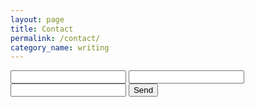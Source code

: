 ```yaml
---
layout: page
title: Contact
permalink: /contact/
category_name: writing
---
```


<form action="https://getform.io/f/d54fe01e-e018-434f-824b-5e6053c93989" method="POST">
    <input type="text" name="name">
    <input type="email" name="email">
    <input type="text" name="message">
    <button type="submit">Send</button>
</form>
